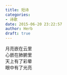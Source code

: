 ```yaml
---  
title: 短诗  
categories:  
- 诗歌  
date: 2015-06-20 23:22:57  
author: Herb  
draft: true
---  
```

月亮嵌在云里  
心嵌在肺腑里  
天上有了彩晕  
眼中有了光亮